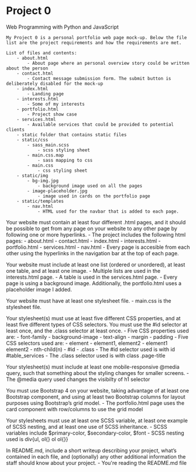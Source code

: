 # Project 0

Web Programming with Python and JavaScript

	My Project 0 is a personal portfolio web page mock-up. Below the file list are the project requirements and how the requirements are met.

	List of files and contents:
		- about.html
			- About page where an personal overview story could be written about the person
		- contact.html
			- Contact message submission form. The submit button is deliberately disabled for the mock-up
		- index.html
			- Landing page
		- interests.html
			- Some of my interests
		- portfolio.html
			- Project show case
		- services.html
			- Available services that could be provided to potential clients
		- static folder that contains static files
		- static/css
			- sass_main.scss
				- scss styling sheet
			- main.css.map
				- sass mapping to css
			- main.css
				- css styling sheet
		- static/img
			- bg-img.jpg
				- background image used on all the pages
			- image-placeholder.jpg
				- image used in cards on the portfolio page
		- static/templates
			- nav.html
				- HTML used for the navbar that is added to each page.

Your website must contain at least four different .html pages, and it should be possible to get from any page on your website to any other page by following one or more hyperlinks.
	- The project includes the following html pages: 
		- about.html
		- contact.html
		- index.html
		- interests.html
		- portfolio.html
		- services.html
		- nav.html
	- Every page is accesible from each other using the hyperlinks in the navigation bar at the top of each page.

Your website must include at least one list (ordered or unordered), at least one table, and at least one image.
	- Multiple lists are used in the interests.html page.
	- A table is used in the services.html page.
	- Every page is using a background image. Additionally, the portfolio.html uses a placeholder image I added.

Your website must have at least one stylesheet file.
	- main.css is the stylesheet file.

Your stylesheet(s) must use at least five different CSS properties, and at least five different types of CSS selectors. You must use the #id selector at least once, and the .class selector at least once.
	- Five CSS properties used are:
		- font-family
		- background-image
		- text-align
		- margin
		- padding
	- Five CSS selectors used are:
		- element
		- element1, element2
		- element1 element2
		- nth-child(n)
		- #id
		- .class
	- The #id selector used is with id #table_services
	- The .class selector used is with class .page-title


Your stylesheet(s) must include at least one mobile-responsive @media query, such that something about the styling changes for smaller screens.
	- The @media query used changes the visibilty of h1 selector

You must use Bootstrap 4 on your website, taking advantage of at least one Bootstrap component, and using at least two Bootstrap columns for layout purposes using Bootstrap’s grid model.
	- The portfolio.html page uses the card component with row/columns to use the grid model

Your stylesheets must use at least one SCSS variable, at least one example of SCSS nesting, and at least one use of SCSS inheritance.
	- SCSS variables include $primary-color, $secondary-color, $font
	- SCSS nesting used is div{ul, ol{} ol ol{}}

In README.md, include a short writeup describing your project, what’s contained in each file, and (optionally) any other additional information the staff should know about your project.
	- You're reading the README.md file